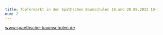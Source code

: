 ```yaml
---
title: Töpfermarkt in den Späthschen Baumschulen 19.und 20.08.2023 10-18 Uhr 
num: 2
---
```


www.spaethsche-baumschulen.de

